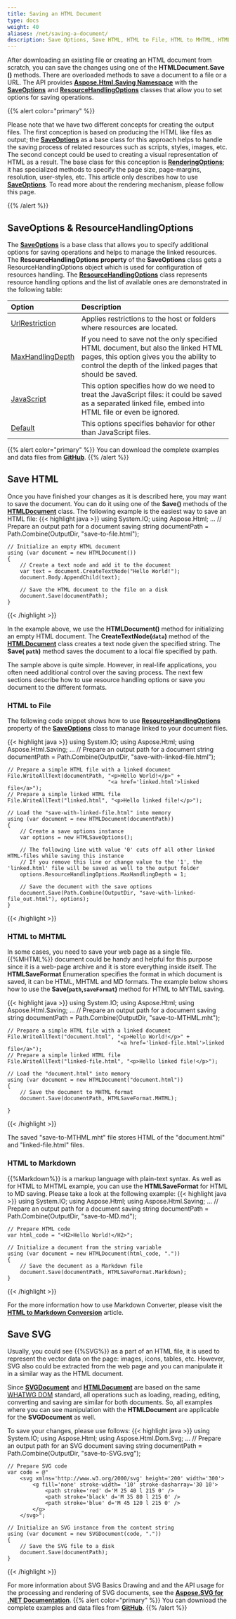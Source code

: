 ```yaml
---
title: Saving an HTML Document
type: docs
weight: 40
aliases: /net/saving-a-document/
description: Save Options, Save HTML, HTML to File, HTML to MHTML, HTML to Markdown, Save SVG
---
```


 After downloading an existing file or creating an HTML document from scratch, you can save the changes using one of the **HTMLDocument.Save ()** methods. There are overloaded methods to save a document to a file or a URL. The API provides **[Aspose.Html.Saving Namespace](https://apireference.aspose.com/html/net/aspose.html.saving)** with the [**SaveOptions**](https://apireference.aspose.com/html/net/aspose.html.saving/saveoptions)  and **[ResourceHandlingOptions](https://apireference.aspose.com/html/net/aspose.html.saving/resourcehandlingoptions)** classes that allow you to set options for saving operations.

{{% alert color="primary" %}} 

Please note that we have two different concepts for creating the output files. The first conception is based on producing the HTML like files as output; the [**SaveOptions**](https://apireference.aspose.com/html/net/aspose.html.saving/saveoptions) as a base class for this approach helps to handle the saving process of related resources such as scripts, styles, images, etc. The second concept could be used to creating a visual representation of HTML as a result. The base class for this conception is [**RenderingOptions**](https://apireference.aspose.com/html/net/aspose.html.rendering/renderingoptions); it has specialized methods to specify the page size, page-margins, resolution, user-styles, etc. This article only describes how to use [**SaveOptions**](https://apireference.aspose.com/html/net/aspose.html.saving/saveoptions). To read more about the rendering mechanism, please follow this page.

{{% /alert %}} 
##  **SaveOptions & ResourceHandlingOptions** 
The [**SaveOptions**](https://apireference.aspose.com/html/net/aspose.html.saving/saveoptions) is a base class that allows you  to specify additional options for saving operations and helps to manage the linked resources.  The **ResourceHandlingOptions property**  of the **SaveOptions** class gets a ResourceHandlingOptions object which is used for configuration of resources handling. The **[ResourceHandlingOptions](https://apireference.aspose.com/html/net/aspose.html.saving/resourcehandlingoptions)** class represents resource handling options and the list of available ones are demonstrated in the following table:

|**Option**|**Description**|
| :- | :- |
|[UrlRestriction](https://apireference.aspose.com/html/net/aspose.html.saving/resourcehandlingoptions/properties/urlrestriction)|Applies restrictions to the host or folders where resources are located.|
|[MaxHandlingDepth](https://apireference.aspose.com/html/net/aspose.html.saving/resourcehandlingoptions/properties/maxhandlingdepth)|If you need to save not the only specified HTML document, but also the linked HTML pages, this option gives you the ability to control the depth of the linked pages that should be saved.|
|[JavaScript](https://apireference.aspose.com/html/net/aspose.html.saving/resourcehandlingoptions/properties/javascript)|This option specifies how do we need to treat the JavaScript files: it could be saved as a separated linked file, embed into HTML file or even be ignored.|
|[Default](https://apireference.aspose.com/html/net/aspose.html.saving/resourcehandlingoptions/properties/default)|This options specifies behavior for other than JavaScript files. |

{{% alert color="primary" %}} 
You can download the complete examples and data files from [**GitHub**](https://github.com/aspose-html/Aspose.HTML-Documentation). 
{{% /alert %}}  
## **Save HTML**
Once you have finished your changes as it is described here, you may want to save the document. You can do it using one of the **Save()** methods of the [**HTMLDocument**](https://apireference.aspose.com/html/net/aspose.html/htmldocument) class. The following example is the easiest way to save an HTML file:
{{< highlight java >}}
using System.IO;
using Aspose.Html;
...
    // Prepare an output path for a document saving
	string documentPath = Path.Combine(OutputDir, "save-to-file.html");    

    // Initialize an empty HTML document
    using (var document = new HTMLDocument())
    {
        // Create a text node and add it to the document
        var text = document.CreateTextNode("Hello World!");
        document.Body.AppendChild(text);
    
        // Save the HTML document to the file on a disk
        document.Save(documentPath);
    }
{{< /highlight >}}

In the example above, we use the **HTMLDocument()** method for initializing an empty HTML document. The **CreateTextNode(`data`)** method of the [**HTMLDocument**](https://apireference.aspose.com/html/net/aspose.html/htmldocument) class  creates a text node given the specified string. The **Save( `path`)** method saves the document to a local file specified by path.

The sample above is quite simple. However, in real-life applications, you often need additional control over the saving process. The next few sections describe how to use resource handling options or save you document to the different formats.

### **HTML to File**
The following code snippet shows how to use [**ResourceHandlingOptions**](https://apireference.aspose.com/html/net/aspose.html.saving/saveoptions/properties/resourcehandlingoptions) property of the  [**SaveOptions**](https://apireference.aspose.com/html/net/aspose.html.saving/saveoptions) class to manage linked to your document files.

{{< highlight java >}}
using System.IO;
using Aspose.Html;
using Aspose.Html.Saving;
...
    // Prepare an output path for a document
    string documentPath = Path.Combine(OutputDir, "save-with-linked-file.html");

    // Prepare a simple HTML file with a linked document
    File.WriteAllText(documentPath, "<p>Hello World!</p>" +
                                    "<a href='linked.html'>linked file</a>");
    // Prepare a simple linked HTML file
    File.WriteAllText("linked.html", "<p>Hello linked file!</p>");
    
    // Load the "save-with-linked-file.html" into memory
    using (var document = new HTMLDocument(documentPath))
    {
        // Create a save options instance
        var options = new HTMLSaveOptions();
    
        // The following line with value '0' cuts off all other linked HTML-files while saving this instance
        // If you remove this line or change value to the '1', the 'linked.html' file will be saved as well to the output folder
        options.ResourceHandlingOptions.MaxHandlingDepth = 1;
    
        // Save the document with the save options
        document.Save(Path.Combine(OutputDir, "save-with-linked-file_out.html"), options);
    }
{{< /highlight >}}

### **HTML to MHTML**
In some cases, you need to save your web page as a single file.  {{%MHTML%}} document could be handy and helpful for this purpose since it is a web-page archive and it is store everything inside itself.
The **HTMLSaveFormat** Enumeration specifies the format in which document is saved, it can be HTML, MHTML and MD formats. The example below shows how to use the **Save(`path`,`saveFormat`)** method for HTML to MYTML saving.

{{< highlight java >}}
using System.IO;
using Aspose.Html;
using Aspose.Html.Saving;
...
    // Prepare an output path for a document saving
    string documentPath = Path.Combine(OutputDir, "save-to-MTHML.mht");

    // Prepare a simple HTML file with a linked document
    File.WriteAllText("document.html", "<p>Hello World!</p>" +
                                       "<a href='linked-file.html'>linked file</a>");
    // Prepare a simple linked HTML file
    File.WriteAllText("linked-file.html", "<p>Hello linked file!</p>");
    
    // Load the "document.html" into memory
    using (var document = new HTMLDocument("document.html"))
    {
        // Save the document to MHTML format
        document.Save(documentPath, HTMLSaveFormat.MHTML);
    
    }
{{< /highlight >}}

The saved "save-to-MTHML.mht" file stores HTML of the "document.html" and "linked-file.html" files.

### **HTML to Markdown**
{{%Markdown%}} is a markup language with plain-text syntax. As well as for HTML to MHTML example, you can use the **HTMLSaveFormat** for HTML to MD saving. Please take a look at the following example:
{{< highlight java >}}
using System.IO;
using Aspose.Html;
using Aspose.Html.Saving;
...
    // Prepare an output path for a document saving
    string documentPath = Path.Combine(OutputDir, "save-to-MD.md");

    // Prepare HTML code
    var html_code = "<H2>Hello World!</H2>";
    
    // Initialize a document from the string variable
    using (var document = new HTMLDocument(html_code, "."))
    {
        // Save the document as a Markdown file
        document.Save(documentPath, HTMLSaveFormat.Markdown);
    }
{{< /highlight >}}

For the more information how to use Markdown Converter, please visit the [**HTML to Markdown Conversion**](/html/net/html-to-markdown-conversion/) article.
## **Save SVG**
Usually, you could see  {{%SVG%}}  as a part of an HTML file, it is used to represent the vector data on the page: images, icons, tables, etc. However, SVG also could be extracted from the web page and you can manipulate it in a similar way as the HTML document.

Since [**SVGDocument**](https://apireference.aspose.com/html/net/aspose.html.dom.svg/svgdocument) and [**HTMLDocument**](https://apireference.aspose.com/html/net/aspose.html/htmldocument) are based on the same [WHATWG DOM](https://dom.spec.whatwg.org/) standard, all operations such as loading, reading, editing, converting and saving are similar for both documents. So, all examples where you can see manipulation with the **HTMLDocument** are applicable for the **SVGDocument** as well.

To save your changes, please use follows:
{{< highlight java >}}
using System.IO;
using Aspose.Html;
using Aspose.Html.Dom.Svg;
...
    // Prepare an output path for an SVG document saving
    string documentPath = Path.Combine(OutputDir, "save-to-SVG.svg");

    // Prepare SVG code
    var code = @"
        <svg xmlns='http://www.w3.org/2000/svg' height='200' width='300'>
            <g fill='none' stroke-width= '10' stroke-dasharray='30 10'>
                <path stroke='red' d='M 25 40 l 215 0' />
                <path stroke='black' d='M 35 80 l 215 0' />
                <path stroke='blue' d='M 45 120 l 215 0' />
            </g>
        </svg>";
    
    // Initialize an SVG instance from the content string
    using (var document = new SVGDocument(code, "."))
    {
        // Save the SVG file to a disk
        document.Save(documentPath);
    }
{{< /highlight >}}

For more information about SVG Basics Drawing and and the API usage for the processing and rendering of SVG documents, see the [**Aspose.SVG for .NET Documentation**](https://docs.aspose.com/svg/net/).
{{% alert color="primary" %}} 
You can download the complete examples and data files from [**GitHub**](https://github.com/aspose-html/Aspose.HTML-Documentation). 
{{% /alert %}}  



